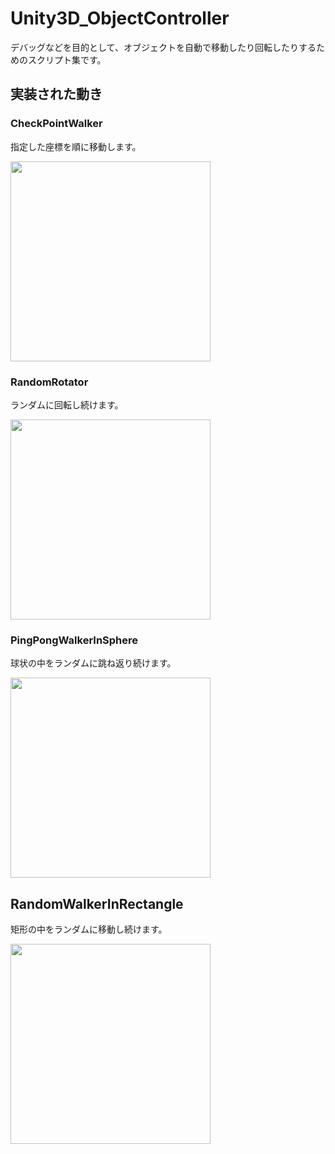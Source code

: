 # Unity3D_ObjectController

デバッグなどを目的として、オブジェクトを自動で移動したり回転したりするためのスクリプト集です。

## 実装された動き

### CheckPointWalker

指定した座標を順に移動します。

<img src="https://github.com/XJINE/Unity3D_ObjectController/Screenshot/blob/master/screenshot_checkpointwalker.gif" width="320px">

### RandomRotator

ランダムに回転し続けます。

<img src="https://github.com/XJINE/Unity3D_ObjectController/Screenshot/blob/master/screenshot_randomrotator.gif" width="320px">

### PingPongWalkerInSphere

球状の中をランダムに跳ね返り続けます。

<img src="https://github.com/XJINE/Unity3D_ObjectController/Screenshot/blob/master/screenshot_pingpongwalkerinsphere.gif" width="320px">

## RandomWalkerInRectangle

矩形の中をランダムに移動し続けます。

<img src="https://github.com/XJINE/Unity3D_ObjectController/Screenshot/blob/master/screenshot_randomwalkerinrectangle" width="320px">